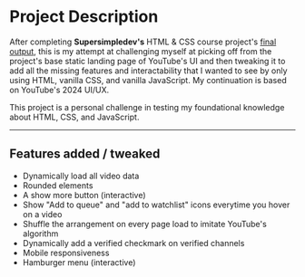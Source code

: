 # Project Description
After completing **Supersimpledev's** HTML & CSS course project's <a href="https://supersimple.dev/exercises/youtube" target="_blank">final output</a>, this is my attempt at challenging myself at picking off from the project's base static landing page of YouTube's UI and then tweaking it to add all the missing features and interactability that I wanted to see by only using HTML, vanilla CSS, and vanilla JavaScript. My continuation is based on YouTube's 2024 UI/UX.

This project is a personal challenge in testing my foundational knowledge about HTML, CSS, and JavaScript.

---

## Features added / tweaked
- Dynamically load all video data
- Rounded elements
- A show more button (interactive)
- Show "Add to queue" and "add to watchlist" icons everytime you hover on a video
- Shuffle the arrangement on every page load to imitate YouTube's algorithm
- Dynamically add a verified checkmark on verified channels
- Mobile responsiveness
- Hamburger menu (interactive)